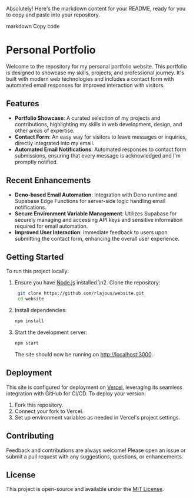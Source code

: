 Absolutely! Here's the markdown content for your README, ready for you to copy and paste into your repository.

markdown
Copy code

# Personal Portfolio

Welcome to the repository for my personal portfolio website. This portfolio is designed to showcase my skills, projects, and professional journey. It's built with modern web technologies and includes a contact form with automated email responses for improved interaction with visitors.

## Features

- **Portfolio Showcase**: A curated selection of my projects and contributions, highlighting my skills in web development, design, and other areas of expertise.
- **Contact Form**: An easy way for visitors to leave messages or inquiries, directly integrated into my email.
- **Automated Email Notifications**: Automated responses to contact form submissions, ensuring that every message is acknowledged and I'm promptly notified.

## Recent Enhancements

- **Deno-based Email Automation**: Integration with Deno runtime and Supabase Edge Functions for server-side logic handling email notifications.
- **Secure Environment Variable Management**: Utilizes Supabase for securely managing and accessing API keys and sensitive information required for email automation.
- **Improved User Interaction**: Immediate feedback to users upon submitting the contact form, enhancing the overall user experience.

## Getting Started

To run this project locally:

1. Ensure you have [Node.js](https://nodejs.org/) installed.\n2. Clone the repository:
   ```bash
    git clone https://github.com/rlajous/website.git
    cd website
   ```
2. Install dependencies:
   ```bash
   npm install
   ```
3. Start the development server:
   ```bash
   npm start
   ```
   The site should now be running on [http://localhost:3000](http://localhost:3000).

## Deployment

This site is configured for deployment on [Vercel](https://vercel.com/), leveraging its seamless integration with GitHub for CI/CD. To deploy your version:

1. Fork this repository.
2. Connect your fork to Vercel.
3. Set up environment variables as needed in Vercel's project settings.

## Contributing

Feedback and contributions are always welcome! Please open an issue or submit a pull request with any suggestions, questions, or enhancements.

## License

This project is open-source and available under the [MIT License](LICENSE).
